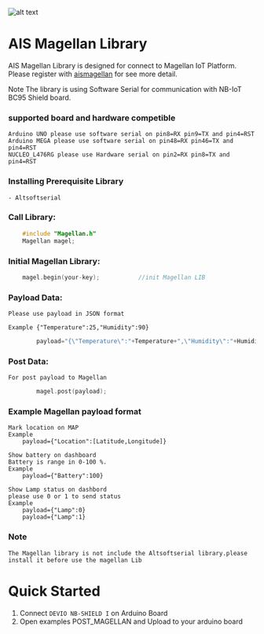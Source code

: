 ![alt text](https://www.aismagellan.io/modules/core/client/img/logo-logo-84-px@3x.png "Magellan")
# AIS Magellan Library

   AIS Magellan Library is designed for connect to Magellan IoT Platform.
Please register with [aismagellan](https://www.aismagellan.io)  for see more detail. 

Note The library is using Software Serial for communication with NB-IoT BC95 Shield board.

### supported board and hardware competible
  
  	Arduino UNO please use software serial on pin8=RX pin9=TX and pin4=RST
  	Arduino MEGA please use software serial on pin48=RX pin46=TX and pin4=RST 
  	NUCLEO_L476RG please use Hardware serial on pin2=RX pin8=TX and pin4=RST
  
### Installing Prerequisite Library
	- Altsoftserial

### Call Library:
```C++
	#include "Magellan.h"
	Magellan magel;
```
### Initial Magellan Library:
```C++
	magel.begin(your-key);           //init Magellan LIB
```
### Payload Data: 
	Please use payload in JSON format 
	
	Example {"Temperature":25,"Humidity":90}
```C++
		payload="{\"Temperature\":"+Temperature+",\"Humidity\":"+Humidity+"}";
```
### Post Data:
	For post payload to Magellan
```C++
		magel.post(payload);
```
### Example Magellan payload format
	Mark location on MAP
	Example
		payload={"Location":[Latitude,Longitude]}

	Show battery on dashboard
	Battery is range in 0-100 %.
	Example
		payload={"Battery":100}   

	Show Lamp status on dashbord
	please use 0 or 1 to send status
	Example
		payload={"Lamp":0} 
		payload={"Lamp":1}

### Note
	The Magellan library is not include the Altsoftserial library.please install it before use the magellan Lib 

# Quick Started
  1. Connect `DEVIO NB-SHIELD I` on Arduino Board
  2. Open examples POST_MAGELLAN and Upload to your arduino board
